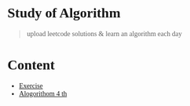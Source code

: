 # <font face="Consolas"> Study of Algorithm
> upload leetcode solutions & learn an algorithm each day
# Content 
- [Exercise](problem-set)
- [Alogorithom 4 th](Algorithm)

</font>